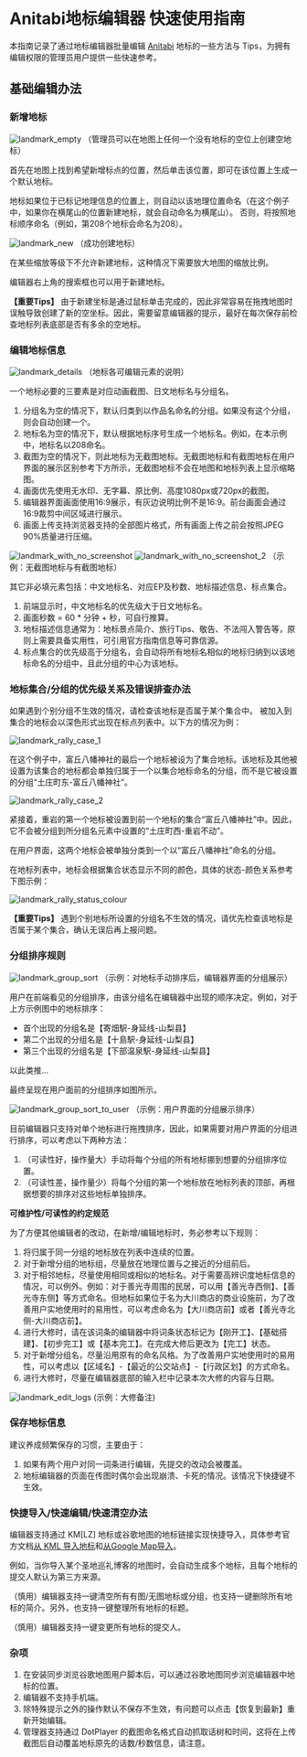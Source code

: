 # Anitabi地标编辑器 快速使用指南

本指南记录了通过地标编辑器批量编辑 [Anitabi](https://anitabi.cn/map) 地标的一些方法与 Tips，为拥有编辑权限的管理员用户提供一些快速参考。

## 基础编辑办法

### 新增地标

![landmark_empty](./img/tutorial-editor/landmark_empty.png)
（管理员可以在地图上任何一个没有地标的空位上创建空地标）

首先在地图上找到希望新增标点的位置，然后单击该位置，即可在该位置上生成一个默认地标。

地标如果位于已标记地理信息的位置上，则自动以该地理位置命名（在这个例子中，如果你在横尾山的位置新建地标，就会自动命名为横尾山）。
否则，将按照地标顺序命名（例如，第208个地标会命名为208）。

![landmark_new](./img/tutorial-editor/landmark_new.png)
（成功创建地标）

在某些缩放等级下不允许新建地标，这种情况下需要放大地图的缩放比例。

编辑器右上角的搜索框也可以用于新建地标。

**【重要Tips】** 由于新建坐标是通过鼠标单击完成的，因此非常容易在拖拽地图时误触导致创建了新的空坐标。因此，需要留意编辑器的提示，最好在每次保存前检查地标列表底部是否有多余的空地标。

### 编辑地标信息

![landmark_details](./img/tutorial-editor/landmark_details.png)
（地标各可编辑元素的说明）

一个地标必要的三要素是对应动画截图、日文地标名与分组名。

1. 分组名为空的情况下，默认归类到以作品名命名的分组。如果没有这个分组，则会自动创建一个。  
2. 地标名为空的情况下，默认根据地标序号生成一个地标名。例如，在本示例中，地标名以208命名。  
3. 截图为空的情况下，则此地标为无截图地标。无截图地标和有截图地标在用户界面的展示区别参考下方所示，无截图地标不会在地图和地标列表上显示缩略图。
4. 画面优先使用无水印、无字幕、原比例、高度1080px或720px的截图。  
5. 编辑器界面画面使用16:9展示，有灰边说明比例不是16:9。前台画面会通过16:9裁剪中间区域进行展示。  
6. 画面上传支持浏览器支持的全部图片格式，所有画面上传之前会按照JPEG 90%质量进行压缩。

![landmark_with_no_screenshot](./img/tutorial-editor/landmark_with_no_screenshot.png)
![landmark_with_no_screenshot_2](./img/tutorial-editor/landmark_with_no_screenshot_2.png)
（示例：无截图地标与有截图地标）

其它非必填元素包括：中文地标名、对应EP及秒数、地标描述信息、标点集合。

1. 前端显示时，中文地标名的优先级大于日文地标名。  
2. 画面秒数 = 60 * 分钟 + 秒，可自行推算。
3. 地标描述信息通常为：地标景点简介、旅行Tips、敬告、不法闯入警告等，原则上需要具备实用性，可引用官方指南信息等可靠信源。  
4. 标点集合的优先级高于分组名，会自动将所有地标名相似的地标归纳到以该地标命名的分组中，且此分组的中心为该地标。

### 地标集合/分组的优先级关系及错误排查办法

如果遇到个别分组不生效的情况，请检查该地标是否属于某个集合中。 被加入到集合的地标会以深色形式出现在标点列表中。以下方的情况为例：

![landmark_rally_case_1](./img/tutorial-editor/landmark_rally_case_1.png)

在这个例子中，富丘八幡神社的最后一个地标被设为了集合地标。该地标及其他被设置为该集合的地标都会单独归属于一个以集合地标命名的分组，而不是它被设置的分组“土庄町东-富丘八幡神社”。

![landmark_rally_case_2](./img/tutorial-editor/landmark_rally_case_2.png)

紧接着，重岩的第一个地标被设置到前一个地标的集合“富丘八幡神社”中。因此，它不会被分组到所分组名元素中设置的“土庄町西-重岩不动”。

在用户界面，这两个地标会被单独分类到一个以“富丘八幡神社”命名的分组。

在地标列表中，地标会根据集合状态显示不同的颜色，具体的状态-颜色关系参考下图示例：

![landmark_rally_status_colour](./img/tutorial-editor/landmark_rally_status_colour.png)

**【重要Tips】** 遇到个别地标所设置的分组名不生效的情况，请优先检查该地标是否属于某个集合，确认无误后再上报问题。

### 分组排序规则

![landmark_group_sort](./img/tutorial-editor/landmark_group_sort.png)
（示例：对地标手动排序后，编辑器界面的分组展示）

用户在前端看见的分组排序，由该分组名在编辑器中出现的顺序决定。例如，对于上方示例图中的地标排序：

- 首个出现的分组名是【寄畑駅-身延线-山梨县】  
- 第二个出现的分组名是【十島駅-身延线-山梨县】  
- 第三个出现的分组名是【下部温泉駅-身延线-山梨县】  

以此类推...

最终呈现在用户面前的分组排序如图所示。

![landmark_group_sort_to_user](./img/tutorial-editor/landmark_group_sort_to_user.png)
（示例：用户界面的分组展示排序）

目前编辑器只支持对单个地标进行拖拽排序，因此，如果需要对用户界面的分组进行排序，可以考虑以下两种方法：

1. （可读性好，操作量大）手动将每个分组的所有地标挪到想要的分组排序位置。
2. （可读性差，操作量少）将每个分组的第一个地标放在地标列表的顶部，再根据想要的排序对这些地标单独排序。

**可维护性/可读性的约定规范**

为了方便其他编辑者的改动，在新增/编辑地标时，务必参考以下规则：

1. 将归属于同一分组的地标放在列表中连续的位置。  
2. 对于新增分组的地标组，尽量放在地理位置与之接近的分组前后。  
3. 对于相邻地标，尽量使用相同或相似的地标名。对于需要高辨识度地标信息的情况，可以例外。例如：对于善光寺周围的民居，可以用【善光寺西侧】、【善光寺东侧】等方式命名。但地标如果位于名为大川商店的商业设施前，为了改善用户实地使用时的易用性，可以考虑命名为【大川商店前】或者【善光寺北侧-大川商店前】。  
4. 进行大修时，请在该词条的编辑器中将词条状态标记为【刚开工】、【基础搭建】、【初步完工】或【基本完工】。在完成大修后更改为【完工】状态。  
5. 对于新增分组名，尽量沿用原有的命名风格。为了改善用户实地使用时的易用性，可以考虑以【区域名】-【最近的公交站点】-【行政区划】的方式命名。
6. 进行大修时，尽量在编辑器底部的输入栏中记录本次大修的内容与日期。

![landmark_edit_logs](./img/tutorial-editor/edit_logs.png)
(示例：大修备注)

### 保存地标信息

建议养成频繁保存的习惯，主要由于：

1. 如果有两个用户对同一词条进行编辑，先提交的改动会被覆盖。  
2. 地标编辑器的页面在传图时偶尔会出现崩溃、卡死的情况。该情况下快捷键不生效。

### 快捷导入/快速编辑/快速清空办法

编辑器支持通过 KM[LZ] 地标或谷歌地图的地标链接实现快捷导入，具体参考官方文档[从 KML 导入地标](https://github.com/anitabi/anitabi.cn-document/blob/main/tutorial-basics/import-from-kml.md)和[从Google Map导入](https://github.com/anitabi/anitabi.cn-document/blob/main/tutorial-basics/jump-from-google-map.md)。

例如，当你导入某个圣地巡礼博客的地图时，会自动生成多个地标，且每个地标的提交人默认为第三方来源。

（慎用）编辑器支持一键清空所有有图/无图地标或分组，也支持一键删除所有地标的简介。另外，也支持一键整理所有地标的标题。

（慎用）编辑器支持一键变更所有地标的提交人。

### 杂项

1. 在安装同步浏览谷歌地图用户脚本后，可以通过谷歌地图同步浏览编辑器中地标的位置。  
2. 编辑器不支持手机端。  
3. 除特殊提示之外的操作默认不保存不生效，有问题可以点击【恢复到最新】重新开始编辑。
4. 管理器支持通过 DotPlayer 的截图命名格式自动抓取话树和时间，这将在上传截图后自动覆盖地标原先的话数/秒数信息，请注意。
